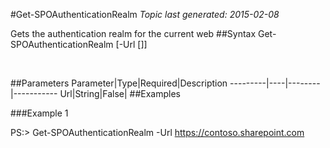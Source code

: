 #Get-SPOAuthenticationRealm
*Topic last generated: 2015-02-08*

Gets the authentication realm for the current web
##Syntax
    Get-SPOAuthenticationRealm [-Url [<String>]]

&nbsp;

##Parameters
Parameter|Type|Required|Description
---------|----|--------|-----------
Url|String|False|
##Examples

###Example 1
    
PS:> Get-SPOAuthenticationRealm -Url https://contoso.sharepoint.com

